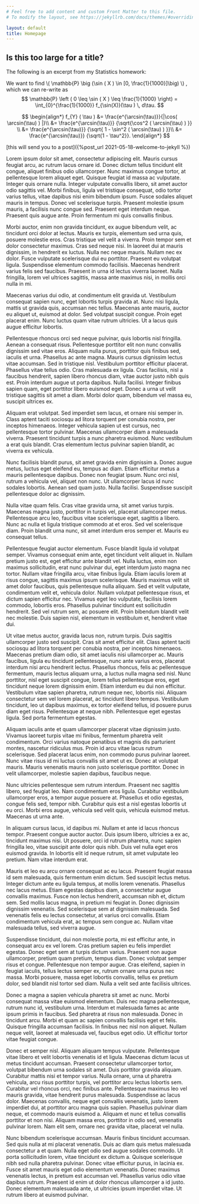 ```yaml
---
# Feel free to add content and custom Front Matter to this file.
# To modify the layout, see https://jekyllrb.com/docs/themes/#overriding-theme-defaults

layout: default
title: Homepage
---
```


## Is this too large for a title?


The following is an excerpt from my Statistics homework:


We want to find
\\( \mathbb{P} \big (\sin ( X ) \in [0, \frac{1}{1000}]\big) \\)
, which we can re-write as
$$
\mathbb{P} \left ( 0 \leq \sin ( X ) \leq \frac{1}{1000} \right)
    =
\int_{0}^{\frac{1}{1000}} f_{\sin(X)}(\tau ) \, d\tau.
$$

$$
\begin{align*}
    f_{Y} ( \tau )
        &=
    \frac{e^{\arcsin(\tau)}}{|\cos( \arcsin(\tau) ) |}\\
        &=
    \frac{e^{\arcsin(\tau)}}
    {\sqrt{\cos^2 ( \arcsin(\tau) ) }} \\
        &=
    \frac{e^{\arcsin(\tau)}}
    {\sqrt{ 1 - \sin^2 ( \arcsin(\tau) ) }}\\
        &=
    \frac{e^{\arcsin(\tau)}}
    {\sqrt{1 - \tau^2}}.
\end{align*}
$$

[this will send you to a post]({%post_url 2021-05-18-welcome-to-jekyll %})

Lorem ipsum dolor sit amet, consectetur adipiscing elit. Mauris cursus feugiat arcu, ac rutrum lacus ornare id. Donec dictum tellus tincidunt elit congue, aliquet finibus odio ullamcorper. Nunc maximus congue tortor, at pellentesque lorem aliquet eget. Quisque feugiat id massa ac vulputate. Integer quis ornare nulla. Integer vulputate convallis libero, sit amet auctor odio sagittis vel. Morbi finibus, ligula vel tristique consequat, odio tortor varius tellus, vitae dapibus nisi enim bibendum ipsum. Fusce sodales aliquet mauris in tempus. Donec vel scelerisque turpis. Praesent molestie ipsum mauris, a facilisis nunc congue sed. Praesent eget interdum neque. Praesent quis augue ante. Proin fermentum mi quis convallis finibus.

Morbi auctor, enim non gravida tincidunt, ex augue bibendum velit, ac tincidunt orci dolor at lectus. Mauris ex turpis, elementum sed urna quis, posuere molestie eros. Cras tristique vel velit a viverra. Proin tempor sem et dolor consectetur maximus. Cras sed neque nisi. In laoreet dui at mauris dignissim, in hendrerit ex luctus. Nulla nec neque mauris. Nullam nec ex dolor. Fusce vulputate scelerisque dui eu porttitor. Praesent eu volutpat ligula. Suspendisse elementum commodo facilisis. Maecenas hendrerit varius felis sed faucibus. Praesent in urna id lectus viverra laoreet. Nulla fringilla, lorem vel ultrices sagittis, massa ante maximus nisi, in mollis orci nulla in mi.

Maecenas varius dui odio, at condimentum elit gravida ut. Vestibulum consequat sapien nunc, eget lobortis turpis gravida at. Nunc nisi ligula, mattis ut gravida quis, accumsan nec tellus. Maecenas ante mauris, auctor eu aliquet ut, euismod at dolor. Sed volutpat suscipit congue. Proin eget placerat enim. Nunc luctus quam vitae rutrum ultricies. Ut a lacus quis augue efficitur lobortis.

Pellentesque rhoncus orci sed neque pulvinar, quis lobortis nisl fringilla. Aenean a consequat risus. Pellentesque porttitor elit non nunc convallis dignissim sed vitae eros. Aliquam nulla purus, porttitor quis finibus sed, iaculis et urna. Phasellus ac ante magna. Mauris cursus dignissim lectus vitae accumsan. Sed in tristique nisl. Vestibulum porttitor efficitur placerat. Phasellus vitae tellus odio. Cras malesuada ex ligula. Cras facilisis, nisl a faucibus hendrerit, sapien libero rhoncus diam, vitae auctor justo nibh quis est. Proin interdum augue ut porta dapibus. Nulla facilisi. Integer finibus sapien quam, eget porttitor libero euismod eget. Donec a urna ut velit tristique sagittis sit amet a diam. Morbi dolor quam, bibendum vel massa eu, suscipit ultrices ex.

Aliquam erat volutpat. Sed imperdiet sem lacus, et ornare nisi semper in. Class aptent taciti sociosqu ad litora torquent per conubia nostra, per inceptos himenaeos. Integer vehicula sapien ut est cursus, nec pellentesque tortor pulvinar. Maecenas ullamcorper diam a malesuada viverra. Praesent tincidunt turpis a nunc pharetra euismod. Nunc vestibulum a erat quis blandit. Cras elementum lectus pulvinar sapien blandit, ac viverra ex vehicula.

Nunc facilisis blandit purus, sit amet gravida enim dignissim a. Donec augue metus, luctus eget eleifend eu, tempus ac diam. Etiam efficitur metus a mauris pellentesque dapibus. Donec non feugiat ipsum. Nunc orci nisl, rutrum a vehicula vel, aliquet non nunc. Ut ullamcorper lacus id nunc sodales lobortis. Aenean sed quam justo. Nulla facilisi. Suspendisse suscipit pellentesque dolor ac dignissim.

Nulla vitae quam felis. Cras vitae gravida urna, sit amet varius turpis. Maecenas magna justo, porttitor in turpis vel, placerat ullamcorper metus. Pellentesque arcu leo, faucibus vitae scelerisque eget, sagittis a libero. Nunc ac nulla et ligula tristique commodo at et eros. Sed vel scelerisque diam. Proin blandit urna nunc, sit amet interdum eros semper et. Mauris eu consequat tellus.

Pellentesque feugiat auctor elementum. Fusce blandit ligula id volutpat semper. Vivamus consequat enim ante, eget tincidunt velit aliquet in. Nullam pretium justo est, eget efficitur ante blandit vel. Nulla luctus, enim non maximus sollicitudin, erat nunc pulvinar dui, eget interdum justo magna nec tortor. Nullam vitae fringilla arcu, vitae finibus ligula. Etiam iaculis lorem at risus congue, sagittis maximus ipsum scelerisque. Mauris maximus velit sit amet dolor faucibus, quis pellentesque nulla aliquam. Sed et velit vulputate, condimentum velit et, vehicula dolor. Nullam volutpat pellentesque risus, et dictum sapien efficitur nec. Vivamus eget leo vulputate, facilisis lorem commodo, lobortis eros. Phasellus pulvinar tincidunt est sollicitudin hendrerit. Sed vel rutrum sem, ac posuere elit. Proin bibendum blandit velit nec molestie. Duis sapien nisl, elementum in vestibulum et, hendrerit vitae dui.

Ut vitae metus auctor, gravida lacus non, rutrum turpis. Duis sagittis ullamcorper justo sed suscipit. Cras sit amet efficitur elit. Class aptent taciti sociosqu ad litora torquent per conubia nostra, per inceptos himenaeos. Maecenas pretium diam odio, sit amet iaculis nisi ullamcorper ac. Mauris faucibus, ligula eu tincidunt pellentesque, nunc ante varius eros, placerat interdum nisi arcu hendrerit lectus. Phasellus rhoncus, felis ac pellentesque fermentum, mauris lectus aliquam urna, a luctus nulla magna sed nisl. Nunc porttitor, nisl eget suscipit congue, lorem tellus pellentesque eros, eget tincidunt neque lorem dignissim enim. Etiam interdum eu dui non efficitur. Vestibulum vitae sapien pharetra, rutrum neque nec, lobortis nisi. Aliquam consectetur sem vel lorem placerat, ac tincidunt libero tempus. Vestibulum tincidunt, leo ut dapibus maximus, ex tortor eleifend tellus, id posuere purus diam eget risus. Pellentesque at neque nibh. Pellentesque eget egestas ligula. Sed porta fermentum egestas.

Aliquam iaculis ante et quam ullamcorper placerat vitae dignissim justo. Vivamus laoreet turpis vitae mi finibus, fermentum pharetra velit condimentum. Orci varius natoque penatibus et magnis dis parturient montes, nascetur ridiculus mus. Proin id arcu vitae lacus rutrum scelerisque. Sed placerat lacus enim, non commodo purus pulvinar laoreet. Nunc vitae risus id mi luctus convallis sit amet ut ex. Donec at volutpat mauris. Mauris venenatis mauris non justo scelerisque porttitor. Donec in velit ullamcorper, molestie sapien dapibus, faucibus neque.

Nunc ultricies pellentesque sem rutrum interdum. Praesent nec sagittis libero, sed feugiat leo. Nam condimentum eros ligula. Curabitur vestibulum ullamcorper eros, a tempor augue posuere at. Phasellus et odio egestas, congue felis sed, tempor nibh. Curabitur quis est a nisl egestas lobortis ut eu orci. Morbi eros augue, vehicula sed velit quis, vehicula euismod metus. Maecenas ut urna ante.

In aliquam cursus lacus, id dapibus mi. Nullam et ante id lacus rhoncus tempor. Praesent congue auctor auctor. Duis ipsum libero, ultricies a ex ac, tincidunt maximus nisi. Ut posuere, orci id rutrum pharetra, nunc sapien fringilla leo, vitae suscipit ante dolor quis nibh. Duis vel nulla eget eros euismod gravida. In lobortis elit id neque rutrum, sit amet vulputate leo pretium. Nam vitae interdum erat.

Mauris et leo eu arcu ornare consequat ac eu lacus. Praesent feugiat massa id sem malesuada, quis fermentum enim dictum. Sed suscipit lectus metus. Integer dictum ante eu ligula tempus, at mollis lorem venenatis. Phasellus nec lacus metus. Etiam egestas dapibus diam, a consectetur augue convallis maximus. Fusce non lectus hendrerit, accumsan nibh et, dictum sem. Sed mollis lacus magna, in pretium mi feugiat in. Donec dignissim dignissim venenatis. Sed scelerisque sem at dignissim malesuada. Sed venenatis felis eu lectus consectetur, at varius orci convallis. Etiam condimentum vehicula erat, ac tempus sem congue ac. Nullam vitae malesuada tellus, sed viverra augue.

Suspendisse tincidunt, dui non molestie porta, mi est efficitur ante, in consequat arcu ex vel lorem. Cras pretium sapien eu felis imperdiet egestas. Donec eget sem at turpis dictum varius. Praesent non augue ullamcorper, pretium quam pretium, tempus diam. Donec volutpat semper risus et congue. Pellentesque non tempor augue. Cras eleifend, sapien in feugiat iaculis, tellus lectus semper ex, rutrum ornare urna purus nec massa. Morbi posuere, massa eget lobortis convallis, tellus ex pretium dolor, sed blandit nisl tortor sed diam. Nulla a velit sed ante facilisis ultrices.

Donec a magna a sapien vehicula pharetra sit amet ac nunc. Morbi consequat massa vitae euismod elementum. Duis nec magna pellentesque, rutrum nunc id, vestibulum urna. Interdum et malesuada fames ac ante ipsum primis in faucibus. Sed pharetra at risus non malesuada. Donec in tincidunt arcu. Morbi et quam ac sapien convallis facilisis eget et felis. Quisque fringilla accumsan facilisis. In finibus nec nisl non aliquet. Nullam neque velit, laoreet at malesuada vel, faucibus eget odio. Ut efficitur tortor vitae feugiat congue.

Donec et semper nisl. Aliquam aliquam tempus vulputate. Pellentesque vitae libero et velit lobortis venenatis id et ligula. Maecenas dictum lacus ut metus tincidunt accumsan. Praesent consectetur ullamcorper tortor, volutpat bibendum urna sodales sit amet. Duis porttitor gravida aliquam. Curabitur mattis nisi et tempor varius. Nulla ornare, urna ut pharetra vehicula, arcu risus porttitor turpis, vel porttitor arcu lectus lobortis sem. Curabitur vel rhoncus orci, nec finibus ante. Pellentesque maximus leo vel mauris gravida, vitae hendrerit purus malesuada. Suspendisse ac lacus dolor. Maecenas convallis, neque eget convallis venenatis, justo lorem imperdiet dui, at porttitor arcu magna quis sapien. Phasellus pulvinar diam neque, et commodo mauris euismod a. Aliquam et nunc et tellus convallis porttitor et non nisi. Aliquam massa eros, porttitor in odio sed, venenatis pulvinar lorem. Nam elit sem, ornare nec gravida vitae, placerat vel nulla.

Nunc bibendum scelerisque accumsan. Mauris finibus tincidunt accumsan. Sed quis nulla at mi placerat venenatis. Duis ac diam quis metus malesuada consectetur a et quam. Nulla eget odio sed augue sodales commodo. Ut porta sollicitudin lorem, vitae tincidunt ex dictum a. Quisque scelerisque nibh sed nulla pharetra pulvinar. Donec vitae efficitur purus, in lacinia ex. Fusce sit amet mauris eget odio elementum venenatis. Donec maximus venenatis lectus, in pretium est accumsan vel. Phasellus varius odio vitae dapibus rutrum. Praesent id enim ut dolor rhoncus ullamcorper a id justo. Donec elementum malesuada ante, ut ultricies ipsum imperdiet vitae. Ut rutrum libero at euismod pulvinar.
